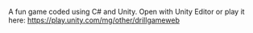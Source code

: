 A fun game coded using C# and Unity. Open with Unity Editor or play it here: https://play.unity.com/mg/other/drillgameweb

